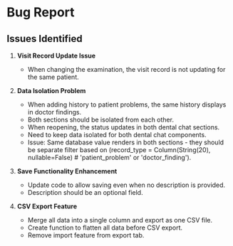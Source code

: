 # Bug Report

## Issues Identified

1. **Visit Record Update Issue**
    - When changing the examination, the visit record is not updating for the same patient.

2. **Data Isolation Problem**
    - When adding history to patient problems, the same history displays in doctor findings.
    - Both sections should be isolated from each other.
    - When reopening, the status updates in both dental chat sections.
    - Need to keep data isolated for both dental chat components.
    - Issue: Same database value renders in both sections - they should be separate filter based on (record_type = Column(String(20), nullable=False)  # 'patient_problem' or 'doctor_finding').

3. **Save Functionality Enhancement**
    - Update code to allow saving even when no description is provided.
    - Description should be an optional field.

4. **CSV Export Feature**
    - Merge all data into a single column and export as one CSV file.
    - Create function to flatten all data before CSV export.
    - Remove import feature from export tab.